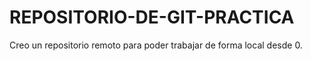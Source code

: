 # REPOSITORIO-DE-GIT-PRACTICA
Creo un repositorio remoto para poder trabajar de forma local desde 0.
